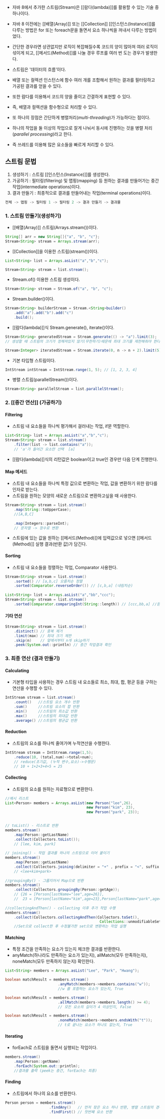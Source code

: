 - 자바 8에서 추가한 스트림(Stream)은 [[람다(lambda)]]를 활용할 수 있는 기술 중 하나이다.

- 자바 8 이전에는 [[배열(Array)]] 또는 [[Collection]] [[인스턴스(Instance)]]를 다루는 방법은 for 또는 foreach문을 돌면서 요소 하나씩을 꺼내서 다루는 방법이었다. 

- 간단한 경우라면 상관없지만 로직이 복잡해질수록 코드의 양이 많아져 여러 로직이 섞이게 되고, [[메서드(Method)]]를 나눌 경우 루프를 여러 번 도는 경우가 발생한다.

- 스트림은 '데이터의 흐름’이다. 
- 배열 또는 컬렉션 인스턴스에 함수 여러 개를 조합해서 원하는 결과를 필터링하고 가공된 결과를 얻을 수 있다.
- 또한 람다를 이용해서 코드의 양을 줄이고 간결하게 표현할 수 있다.
- 즉, 배열과 컬렉션을 함수형으로 처리할 수 있다.

- 또 하나의 장점은 간단하게 병렬처리(_multi-threading_)가 가능하다는 점이다. 
- 하나의 작업을 둘 이상의 작업으로 잘게 나눠서 동시에 진행하는 것을 병렬 처리(_parallel processing_)라고 한다.
- 즉 쓰레드를 이용해 많은 요소들을 빠르게 처리할 수 있다.

## 스트림 문법

1. 생성하기 : 스트림 [[인스턴스(Instance)]]를 생성한다.
2. 가공하기 : 필터링(filtering) 및 맵핑(mapping) 등 원하는 결과를 만들어가는 중간 작업(intermediate operations)이다.
3. 결과 만들기 : 최종적으로 결과를 만들어내는 작업(terminal operations)이다.

```java
전체 -> 맵핑 -> 필터링 1 -> 필터링 2 -> 결과 만들기 -> 결과물
```

### 1. 스트림 만들기(생성하기)

- [[배열(Array)]] 스트림(Arrays.stream())이다.

```java
String[] arr = new String[]{"a", "b", "c"};
Stream<String> stream = Arrays.stream(arr);
```

- [[Collection]]을 이용한 스트림(stream())이다.

```java
List<String> list = Arrays.asList("a","b","c");

Stream<String> stream = list.stream();
```

- Stream.of() 이용한 스트림 생성이다.

```java
Stream<String> stream = Stream.of("a", "b", "c");
```

- Stream.builder()이다.

```java
Stream<String> builderStream = Stream.<String>builder()
    .add("a").add("b").add("c")
    .build(); 
```

- [[람다(lambda)]]식 Stream.generate(), iterate()이다.

```java
Stream<String> generatedStream = Stream.generate(() -> "a").limit(3);
// 생성할 때 스트림의 크기가 정해져있지 않기(무한하기)때문에 최대 크기를 제한해줘야 한다.

Stream<Integer> iteratedStream = Stream.iterate(0, n -> n + 2).limit(5); //0,2,4,6,8
```

- 기본 타입형 스트림이다.

```java
IntStream intStream = IntStream.range(1, 5); // [1, 2, 3, 4]
```

- 병렬 스트림(parallelStream())이다.

```java
Stream<String> parallelStream = list.parallelStream();
```

### 2. [[중간 연산]] (가공하기)

#### Filtering

- 스트림 내 요소들을 하나씩 평가해서 걸러내는 작업, if문 역할한다.

```java
List<String> list = Arrays.asList("a","b","c");
Stream<String> stream = list.stream()
	.filter(list -> list.contains("a"));
    // 'a'가 들어간 요소만 선택  [a]
```

- [[람다(lambda)]]식의 리턴값은 boolean이고 true인 경우만 다음 단계 진행한다.

#### Map 메서드

- 스트림 내 요소들을 하나씩 특정 값으로 변환하는 작업, 값을 변환하기 위한 람다를 인자로 받는다.  
- 스트림을 원하는 모양의 새로운 스트림으로 변환하고싶을 때 사용한다.

```java
Stream<String> stream = list.stream()
	.map(String::toUpperCase);
	//[A,B,C]
    
    .map(Integers::parseInt);
    // 문자열 -> 정수로 변환
```

- 스트림에 있는 값을 원하는 [[메서드(Method)]]에 입력값으로 넣으면 [[메서드(Method)]] 실행 결과(반환 값)가 담긴다.

#### Sorting

- 스트림 내 요소들을 정렬하는 작업, Comparator 사용한다.

```java
Stream<String> stream = list.stream()
	.sorted() // [a,b,c] 오름차순 정렬
    .sorted(Comparator.reverseOrder()) // [c,b,a] (내림차순)
    
List<String> list = Arrays.asList("a","bb","ccc");
Stream<String> stream = list.stream()
	.sorted(Comparator.comparingInt(String::length)) // [ccc,bb,a] //문자열 길이 기준 정렬
```

#### 기타 연산

```java
Stream<String> stream = list.stream()
	.distinct() // 중복 제거
    .limit(max) // 최대 크기 제한
    .skip(n)    // 앞에서부터 n개 skip하기
    .peek(System.out::println) // 중간 작업결과 확인
```

### 3. 최종 연산 (결과 만들기)

#### Calculating

- 기본형 타입을 사용하는 경우 스트림 내 요소들로 최소, 최대, 합, 평균 등을 구하는 연산을 수행할 수 있다.

```java
IntStream stream = list.stream()
	.count()   //스트림 요소 개수 반환
    .sum()     //스트림 요소의 합 반환
    .min()     //스트림의 최소값 반환
    .max()     //스트림의 최대값 반환
    .average() //스트림의 평균값 반환
```

#### Reduction

- 스트림의 요소를 하나씩 줄여가며 누적연산을 수행한다.

```java
IntStream stream = IntStream.range(1,5);
	.reduce(10, (total,num)->total+num);
    // reduce(초기값, (누적 변수,요소)->수행문)
    // 10 + 1+2+3+4+5 = 25
```

#### Collecting

- 스트림의 요소를 원하는 자료형으로 변환한다.

```java
//예시 리스트
List<Person> members = Arrays.asList(new Person("lee",26),
									 new Person("kim", 23),
									 new Person("park", 23));
                    

// toList() - 리스트로 반환
members.stream()
	.map(Person::getLastName)
    .collect(Collectors.toList());
    // [lee, kim, park]
    
// joining() - 작업 결과를 하나의 스트링으로 이어 붙이기
members.stream()
	.map(Person::getLastName)
    .collect(Collectors.joining(delimiter = "+" , prefix = "<", suffix = ">");
    // <lee+kim+park>
    
//groupingBy() - 그룹지어서 Map으로 반환
members.stream()
	.collect(Collectors.groupingBy(Person::getAge));
	// {26 = [Person{lastName="lee",age=26}],
    //  23 = [Person{lastName="kim",age=23},Person{lastName="park",age=23}]}
    
//collectingAndThen() - collecting 이후 추가 작업 수행
members.stream()
	.collect(Collectors.collectingAndThen(Collectors.toSet(),
    									   Collections::unmodifiableSet));
	//Set으로 collect한 후 수정불가한 set으로 변환하는 작업 실행
```

#### Matching

- 특정 조건을 만족하는 요소가 있는지 체크한 결과를 반환한다.
- anyMatch(하나라도 만족하는 요소가 있는지), allMatch(모두 만족하는지), noneMatch(모두 만족하지 않는지) 확인한다.

```java
List<String> members = Arrays.asList("Lee", "Park", "Hwang");

boolean matchResult = members.stream()
						.anyMatch(members->members.contains("w")); 
						//w 를 포함하는 요소가 있는지, True

boolean matchResult = members.stream()
						.allMatch(members->members.length() >= 4); 
						// 모든 요소의 길이가 4 이상인지, False

boolean matchResult = members.stream()
						.noneMatch(members->members.endsWith("t")); 
						// t로 끝나는 요소가 하나도 없는지, True
```

#### Iterating

- forEach로 스트림을 돌면서 실행되는 작업이다.

```java
members.stream()
	.map(Person::getName)
    .forEach(System.out::println);
    //결과를 출력 (peek는 중간, forEach는 최종)
```

#### Finding

- 스트림에서 하나의 요소를 반환한다.

```java
Person person = members.stream()
					.findAny()   // 먼저 찾은 요소 하나 반환, 병렬 스트림의 경우 첫번째 요소가 보장되지 않음
                    .findFirst() // 첫번째 요소 반환
```
